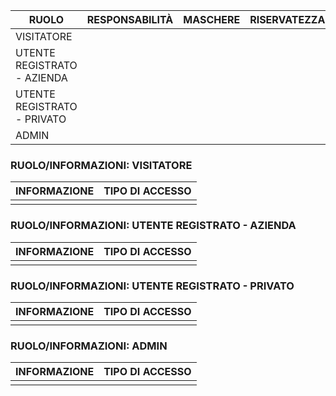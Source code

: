 |RUOLO|RESPONSABILITÀ|MASCHERE|RISERVATEZZA|NUMEROSITÀ|
|-----|--------------|--------|------------|----------|
|VISITATORE | | | | |
|UTENTE REGISTRATO - AZIENDA| | | | |
|UTENTE REGISTRATO - PRIVATO| | | | |
|ADMIN| | | | |

### RUOLO/INFORMAZIONI: VISITATORE
|INFORMAZIONE|TIPO DI ACCESSO|
|------------|---------------|
| | |

### RUOLO/INFORMAZIONI: UTENTE REGISTRATO - AZIENDA
|INFORMAZIONE|TIPO DI ACCESSO|
|------------|---------------|
| | |

### RUOLO/INFORMAZIONI: UTENTE REGISTRATO - PRIVATO
|INFORMAZIONE|TIPO DI ACCESSO|
|------------|---------------|
| | |

### RUOLO/INFORMAZIONI: ADMIN
|INFORMAZIONE|TIPO DI ACCESSO|
|------------|---------------|
| | |
